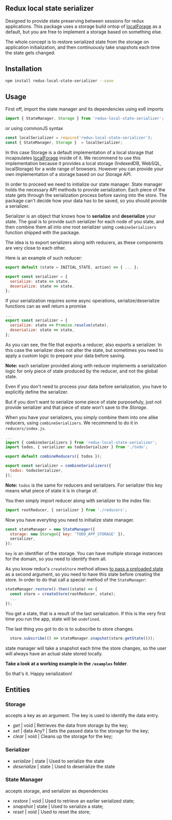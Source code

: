 ## Redux local state serializer

Designed to provide state preserving between sessions for redux applications.
This package uses a storage build ontop of [localForage](https://github.com/localForage/localForage "localForage") as a default, but you are free to implement a storage based on something else.

The whole concept is to restore serialized state from the storage on application initialization, and then continuously take snapshots each time the state gets changed.

## Installation

```bash
npm install redux-local-state-serializer --save
```

## Usage

First off, import the state manager and its dependencies using es6 imports
```javascript
import { StateManager, Storage } from 'redux-local-state-serializer';
```
or using commonJS syntax
```javascript
const localSerializer = require('redux-local-state-serializer');
const { StateManager, Storage }  = localSerializer;
```
In this case Storage is a default implementation of a local storage that incapsulates [localForage](https://github.com/localForage/localForage "localForage") inside of it. We recommend to use this implementation because it provides a local storage (IndexedDB, WebSQL, localStorage) for a wide range of browsers. However you can provide your own implementation of a storage based on our Storage API.

In order to proceed we need to initialize our state manager. State manager holds the necessary API methods to provide serialization. Each piece of the state gets through the serialization process before saving into the store. The package can't decide how your data has to be saved, so you should provide a serializer.

Serializer is an object that knows how to **serialize** and **deserialize** your state.
The goal is to provide such serializer for each node of you state, and then combine them all into one root serializer using `combineSerializers` function shipped with the package.

The idea is to export serializers along with reducers, as these components are very close to each other.

Here is an example of such reducer:

```javascript
export default (state = INITIAL_STATE, action) => { ... };

export const serializer = {
  serialize: state => state,
  deserialize: state => state,
};
```

If your serialization requires some async operations, serialize/deserialize functions can as well return a promise

```javascript
...
export const serializer = {
  serialize: state => Promise.resolve(state),
  deserialize: state => state,
};
```

As you can see, the file that exports a reducer, also exports a serializer. In this case the serializer does not alter the state, but sometimes you need to apply a custom logic to prepare your data before saving.

**Note:** each serializer provided along with reducer implements a serialization logic for only piece of state produced by the reducer, and not the global state.

Even if you don't need to process your data before serialization, you have to explicitly define the serializer.

But if you don't want to serialize some piece of state purposefuly, just not provide serializer and that piece of state won't save to the _Storage_.

When you have your serializers, you simply combine them into one alike reducers, using `combineSerializers`. We recommend to do it in `reducers/index.js`.

```javascript
...
import { combineSerializers } from 'redux-local-state-serializer';
import todos, { serializer as todosSerializer } from './todo';

export default combineReducers({ todos });

export const serializer = combineSerializers({
  todos: todosSerializer,
});
```

**Note:** `todos` is the same for reducers and serializers. For serializer this key means what piece of state it is in charge of.

You then simply import reducer along with serializer to the index file:

```javascript
import rootReducer, { serializer } from './reducers';
```

Now you have everyting you need to initialize state manager.

```javascript
const stateManager = new StateManager({
  storage: new Storage({ key: 'TODO_APP_STORAGE' }),
  serializer,
});
```

`key` is an identifier of the storage. You can have multiple storage instances for the domain, so you need to identify them all.

As you know redux's `createStore` method allows [to pass a preloaded state](https://redux.js.org/api-reference/createstore#arguments "to pass a preloaded state") as a second argument, so you need to have this state before creating the store. In order to do that call a special method of the `StateManager`:

```javascript
stateManager.restore().then((state) => {
  const store = createStore(rootReducer, state);
  ...
});
```

You get a state, that is a result of the last serialization. If this is the very first time you run the app, state will be `undefined`.

The last thing you got to do is to subscribe to store changes.

```javascript
  store.subscribe(() => stateManager.snapshot(store.getState()));
```

state manager will take a snapshot each time the store changes, so the user will always have an actual state stored locally.

**Take a look at a working example in the `/examples` folder**.

So that's it.
Happy serialization!

## Entities
### Storage
accepts a key as an argument. The key is used to identify the data entry.
- *get* | void | Retrieves the data from storage by the key;
- *set* | data Any? | Sets the passed data to the storage for the key;
- *clear* | void | Cleans up the storage for the key;

### Serializer
- *serialize* | state | Used to serialize the state
- *deserialize* | state | Used to deserialize the state

### State Manager
accepts storage, and serializer as dependencies
- *restore* | void | Used to retrieve an earlier serialized state;
- *snapshot* | state | Used to serialize a state;
- *reset* | void | Used to reset the store;
